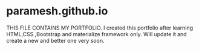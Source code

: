 # paramesh.github.io
THIS FILE CONTAINS MY PORTFOLIO.
I created this portfolio after learning HTML,CSS ,Bootstrap and materialize framework only. 
Will update it and create a new and better one very soon.
